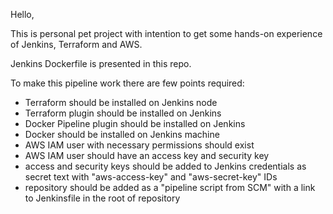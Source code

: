 Hello,

This is personal pet project with intention to get some hands-on experience of Jenkins, Terraform and AWS.

Jenkins Dockerfile is presented in this repo.

To make this pipeline work there are few points required:
- Terraform should be installed on Jenkins node
- Terraform plugin should be installed on Jenkins
- Docker Pipeline plugin should be installed on Jenkins
- Docker should be installed on Jenkins machine
- AWS IAM user with necessary permissions should exist
- AWS IAM user should have an access key and security key
- access and security keys should be added to Jenkins credentials as secret text with "aws-access-key" and "aws-secret-key" IDs
- repository should be added as a "pipeline script from SCM" with a link to Jenkinsfile in the root of repository